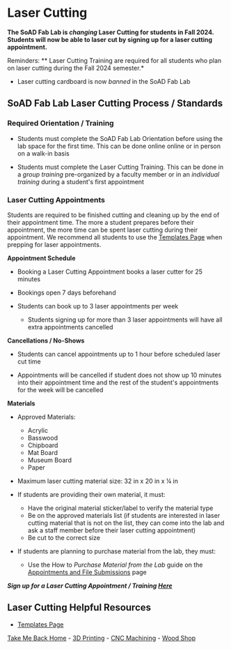 

# Laser Cutting

**The SoAD Fab Lab is *changing* Laser Cutting for students in Fall 2024. Students will now be able to laser cut by signing up for a laser cutting appointment.**

Reminders:
** Laser Cutting Training are required for all students who plan on laser cutting during the Fall 2024 semester.* 

* Laser cutting cardboard is now *banned* in the SoAD Fab Lab


## SoAD Fab Lab Laser Cutting Process / Standards


### Required Orientation / Training
* Students must complete the SoAD Fab Lab Orientation before using the lab space for the first time. This can be done online online or in person on a walk-in basis
   
* Students must complete the Laser Cutting Training. This can be done in a _group training_ pre-organized by a faculty member or in an _individual training_ during a student's first appointment

### Laser Cutting Appointments 
Students are required to be finished cutting and cleaning up by the end of their appointment time. The more a student prepares before their appointment, the more time can be spent laser cutting during their appointment. We recommend all students to use the [Templates Page](https://digitalfabricationlab-nyit-soad.github.io/resources/Tutorials&Templates/) when prepping for laser appointments.

**Appointment Schedule**

* Booking a Laser Cutting Appointment books a laser cutter for 25 minutes
  
* Bookings open 7 days beforehand
  
* Students can book up to 3 laser appointments per week  
  * Students signing up for more than 3 laser appointments will have all extra appointments cancelled

**Cancellations / No-Shows**

* Students can cancel appointments up to 1 hour before scheduled laser cut time
  
* Appointments will be cancelled if student does not show up 10 minutes into their appointment time and the rest of the student's appointments for the week will be cancelled

**Materials**

* Approved Materials:
   * Acrylic
   * Basswood
   * Chipboard
   * Mat Board
   * Museum Board
   * Paper

* Maximum laser cutting material size: 32 in x 20 in x ¼ in
     
* If students are providing their own material, it must:
   * Have the original material sticker/label to verify the material type
   * Be on the approved materials list (if students are interested in laser cutting material that is not on the list, they can come into the lab and ask a staff member before their laser cutting appointment)
   * Be cut to the correct size
   
* If students are planning to purchase material from the lab, they must:
   * Use the How to _Purchase Material from the Lab_ guide on the [Appointments and File Submissions](https://digitalfabricationlab-nyit-soad.github.io/resources/Tutorials&Templates/SubmissionGuide/) page
 

***Sign up for a Laser Cutting Appointment / Training [Here](https://outlook.office365.com/owa/calendar/booking-LaserCuttingNYITManhattan@nyinstituteoftechnology.onmicrosoft.com/bookings/)***

## Laser Cutting Helpful Resources
* [Templates Page](https://digitalfabricationlab-nyit-soad.github.io/resources/Tutorials&Templates/)
  
[Take Me Back Home](https://digitalfabricationlab-nyit-soad.github.io/resources/) - [3D Printing](https://digitalfabricationlab-nyit-soad.github.io/resources/3Dprinters/) - [CNC Machining](https://digitalfabricationlab-nyit-soad.github.io/resources/CNCmills/) - [Wood Shop](https://digitalfabricationlab-nyit-soad.github.io/resources/ShopTools/)  
